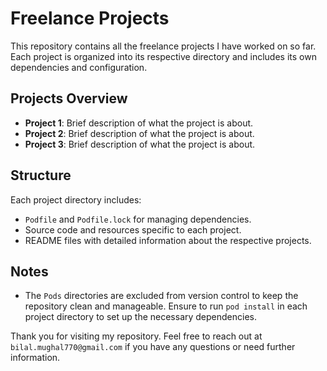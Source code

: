 # Freelance Projects

This repository contains all the freelance projects I have worked on so far. Each project is organized into its respective directory and includes its own dependencies and configuration.

## Projects Overview

- **Project 1**: Brief description of what the project is about.
- **Project 2**: Brief description of what the project is about.
- **Project 3**: Brief description of what the project is about.

## Structure

Each project directory includes:

- `Podfile` and `Podfile.lock` for managing dependencies.
- Source code and resources specific to each project.
- README files with detailed information about the respective projects.

## Notes

- The `Pods` directories are excluded from version control to keep the repository clean and manageable. Ensure to run `pod install` in each project directory to set up the necessary dependencies.

Thank you for visiting my repository. Feel free to reach out at `bilal.mughal770@gmail.com` if you have any questions or need further information.
